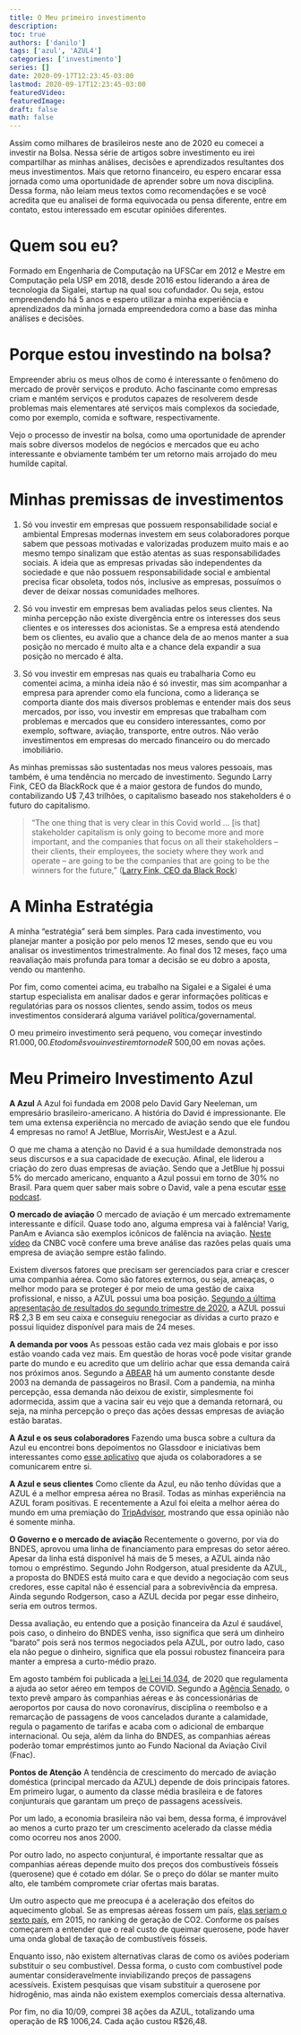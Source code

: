 ```yaml
---
title: O Meu primeiro investimento
description:
toc: true
authors: ['danilo']
tags: ['azul', 'AZUL4']
categories: ['investimento']
series: []
date: 2020-09-17T12:23:45-03:00
lastmod: 2020-09-17T12:23:45-03:00
featuredVideo:
featuredImage:
draft: false
math: false
---
```



Assim como milhares de brasileiros neste ano de 2020 eu comecei a investir na Bolsa. Nessa série de artigos sobre investimento eu irei compartilhar as minhas análises, decisões e aprendizados resultantes dos meus investimentos. Mais que retorno financeiro, eu espero encarar essa jornada como uma oportunidade de aprender sobre um nova disciplina. Dessa forma, não leiam meus textos como recomendações e se você acredita que eu analisei de forma equivocada ou pensa diferente, entre em contato, estou interessado em escutar opiniões diferentes.

# Quem sou eu?

Formado em Engenharia de Computação na UFSCar em 2012 e Mestre em Computação pela USP em 2018, desde 2016 estou liderando a área de tecnologia da Sigalei, startup na qual sou cofundador. Ou seja, estou empreendendo há 5 anos e espero utilizar a minha experiência e aprendizados da minha jornada empreendedora como a base das minha análises e decisões.


# Porque estou investindo na bolsa?
Empreender abriu os meus olhos de como é interessante o fenômeno do mercado de provêr serviços e produto. Acho fascinante como empresas criam e mantém serviços e produtos capazes de resolverem desde problemas mais elementares até serviços mais complexos da sociedade, como por exemplo, comida e software, respectivamente.

Vejo o processo de investir na bolsa, como uma oportunidade de aprender mais sobre diversos modelos de negócios e mercados que eu acho interessante e obviamente também ter um retorno mais arrojado do meu humilde capital.

# Minhas premissas de investimentos

1) Só vou investir em empresas que possuem responsabilidade social e ambiental
Empresas modernas investem em seus colaboradores porque sabem que pessoas motivadas e valorizadas produzem muito mais e ao mesmo tempo sinalizam que estão atentas as suas responsabilidades sociais. A ideia que as empresas privadas são independentes da sociedade e que não possuem responsabilidade social e ambiental precisa ficar obsoleta, todos nós, inclusive as empresas, possuímos o dever de deixar nossas comunidades melhores.

2) Só vou investir em empresas bem avaliadas pelos seus clientes. 
Na minha percepção não existe divergência entre os interesses dos seus clientes e os interesses dos acionistas. Se a empresa está atendendo bem os clientes, eu avalio que a chance dela de ao menos manter a sua posição no mercado é muito alta e a chance dela expandir a sua posição no mercado é alta.

3) Só vou investir em empresas nas quais eu trabalharia
Como eu comentei acima, a minha ideia não é só investir, mas sim acompanhar a empresa para aprender como ela funciona, como a liderança se comporta diante dos mais diversos problemas e entender mais dos seus mercados, por isso, vou investir em empresas que trabalham com problemas e mercados que eu considero interessantes, como por exemplo, software, aviação, transporte, entre outros. Não verão investimentos em empresas do mercado financeiro ou do mercado imobiliário.

As minhas premissas são sustentadas nos meus valores pessoais, mas também, é uma tendência no mercado de investimento. Segundo Larry Fink, CEO da BlackRock que é a maior gestora de fundos do mundo, contabilizando U$ 7,43 trilhões, o capitalismo baseado nos stakeholders é o futuro do capitalismo.

> “The one thing that is very clear in this Covid world ... [is that] stakeholder capitalism is only going to become more and more important, and the companies that focus on all their stakeholders – their clients, their employees, the society where they work and operate – are going to be the companies that are going to be the winners for the future,” ([Larry Fink, CEO da Black Rock](https://www.cnbc.com/2020/07/17/stakeholder-capitalism-set-to-become-more-and-more-important-says-blackrocks-fink.html))


# A Minha Estratégia

A minha “estratégia” será bem simples. Para cada investimento, vou planejar manter a posição por pelo menos 12 meses, sendo que eu vou analisar os investimentos trimestralmente. Ao final dos 12 meses, faço uma reavaliação mais profunda para tomar a decisão se eu dobro a aposta, vendo ou mantenho.

Por fim, como comentei acima, eu trabalho na Sigalei e a Sigalei é uma startup especialista em analisar dados e gerar informações políticas e regulatórias para os nossos clientes, sendo assim, todos os meus investimentos considerará alguma variável política/governamental.

O meu primeiro investimento será pequeno, vou começar investindo R$1.000,00. E todo mês vou investir em torno de R$ 500,00 em novas ações.

# Meu Primeiro Investimento Azul

**A Azul**
A Azul foi fundada em 2008 pelo David Gary Neeleman, um empresário brasileiro-americano. A história do David é impressionante. Ele tem uma extensa experiência no mercado de aviação sendo que ele fundou 4 empresas no ramo! A JetBlue, MorrisAir, WestJest e a Azul.

O que me chama a atenção no David é a sua humildade demonstrada nos seus discursos e a sua capacidade de execução. Afinal, ele liderou a criação do zero duas empresas de aviação. Sendo que a JetBlue hj possui 5% do mercado americano, enquanto a Azul possui em torno de 30% no Brasil. Para quem quer saber mais sobre o David, vale a pena escutar [esse podcast](https://www.infomoney.com.br/negocios/david-neeleman-o-empreendedor-serial-de-companhias-aereas/).


**O mercado de aviação**
O mercado de aviação é um mercado extremamente interessante e difícil. Quase todo ano, alguma empresa vai à falência! Varig, PanAm e Avianca são exemplos icônicos de falência na aviação. [Neste vídeo](https://www.youtube.com/watch?v=cnfoTAxhpzQ) da CNBC você confere uma breve análise das razões pelas quais uma empresa de aviação sempre estão falindo. 

Existem diversos fatores que precisam ser gerenciados para criar e crescer uma companhia aérea. Como são fatores externos, ou seja, ameaças, o melhor modo para se proteger é por meio de uma gestão de caixa profissional, e nisso, a AZUL possui uma boa posição. [Segundo a última apresentação de resultados do segundo trimestre de 2020](https://s3.amazonaws.com/mz-filemanager/ed78542a-4e01-429a-8926-03d69ccfa307/0570c4c5-3171-47eb-b8bb-97a494b0d2d3_2q20%20earnings%20presentation_pt%20final.pdf), a AZUL possui R$ 2,3 B em seu caixa e conseguiu renegociar as dívidas a curto prazo e possui liquidez disponível para mais de 24 meses.

**A demanda por voos**
As pessoas estão cada vez mais globais e por isso estão voando cada vez mais. Em questão de horas você pode visitar grande parte do mundo e eu acredito que um delírio achar que essa demanda cairá nos próximos anos. Segundo a [ABEAR](http://panorama.abear.com.br/dados-e-estatisticas/tarifas/) há um aumento constante desde 2003 na demanda de passageiros no Brasil. Com a pandemia, na minha percepção, essa demanda não deixou de existir, simplesmente foi adormecida, assim que a vacina sair eu vejo que a demanda retornará, ou seja, na minha percepção o preço das ações dessas empresas de aviação estão baratas.


**A Azul e os seus colaboradores**
Fazendo uma busca sobre a cultura da Azul eu encontrei bons depoimentos no Glassdoor e iniciativas bem interessantes como [esse aplicativo](https://www.voeazul.com.br/imprensa/releases/azul-lanca-aplicativo-pioneiro-e-exclusivo-para-funcionarios-que-integra-comunicacao-e-servicos--1383359877722) que ajuda os colaboradores a se comunicarem entre si.


**A Azul e seus clientes**
Como cliente da Azul, eu não tenho dúvidas que a AZUL é a melhor empresa aérea no Brasil. Todas as minhas experiência na AZUL foram positivas. E recentemente a Azul foi eleita a melhor aérea do mundo em uma premiação do [TripAdvisor](https://valor.globo.com/empresas/noticia/2020/07/28/azul-e-eleita-melhor-aerea-do-mundo-em-premiacao-do-tripadvisor.ghtml), mostrando que essa opinião não é somente minha.


**O Governo e o mercado de aviação**
Recentemente o governo, por via do BNDES, aprovou uma linha de financiamento para empresas do setor aéreo. Apesar da linha está disponível há mais de 5 meses, a AZUL ainda não tomou o empréstimo. Segundo John Rodgerson, atual presidente da AZUL, a proposta do BNDES está muito cara e que devido a negociação com seus credores, esse capital não é essencial para a sobrevivência da empresa. Ainda segundo Rodgerson, caso a AZUL decida por pegar esse dinheiro, seria em outros termos.

Dessa avaliação, eu entendo que a posição financeira da Azul é saudável, pois caso, o dinheiro do BNDES venha, isso significa que será um dinheiro “barato” pois será nos termos negociados pela AZUL, por outro lado, caso ela não pegue o dinheiro, significa que ela possui robustez financeira para manter a empresa a curto-médio prazo.

Em agosto também foi publicada a [lei Lei 14.034](http://www.planalto.gov.br/ccivil_03/_Ato2019-2022/2020/Lei/L14034.htm), de 2020 que regulamenta a ajuda ao setor aéreo em tempos de COVID. Segundo a [Agência Senado](https://www12.senado.leg.br/noticias/materias/2020/08/06/lei-de-ajuda-ao-setor-aeronautico-e-aeroportuario-e-publicada-com-vetos), o texto prevê amparo às companhias aéreas e às concessionárias de aeroportos por causa do novo coronavírus, disciplina o reembolso e a remarcação de passagens de voos cancelados durante a calamidade, regula o pagamento de tarifas e acaba com o adicional de embarque internacional. Ou seja, além da linha do BNDES, as companhias aéreas poderão tomar empréstimos junto ao  Fundo Nacional da Aviação Civil (Fnac).


**Pontos de Atenção**
A tendência de crescimento do mercado de aviação doméstica (principal mercado da AZUL) depende de dois principais fatores. Em primeiro lugar, o aumento da classe média brasileira e de fatores conjunturais que garantam um preço de passagens acessíveis. 

Por um lado, a economia brasileira não vai bem, dessa forma, é improvável ao menos a curto prazo ter um crescimento acelerado da classe média como ocorreu nos anos 2000. 

Por outro lado, no aspecto conjuntural, é importante ressaltar que as companhias aéreas depende muito dos preços dos combustíveis fósseis (querosene) que é cotado em dólar. Se o preço do dólar se manter muito alto, ele também compromete criar ofertas mais baratas.

Um outro aspecto que me preocupa é a aceleração dos efeitos do aquecimento global. Se as empresas aéreas fossem um país, [elas seriam o sexto país](https://theicct.org/sites/default/files/publications/ICCT_CO2-commercl-aviation-2018_20190918.pdf), em 2015, no ranking de geração de CO2. Conforme os países começarem a entender que o real custo de queimar querosene, pode haver uma onda global de taxação de combustíveis fósseis. 

Enquanto isso, não existem alternativas claras de como os aviões poderiam substituir o seu combustível. Dessa forma, o custo com combustível pode aumentar consideravelmente inviabilizando preços de passagens acessíveis. Existem pesquisas que visam substituir a querosene por hidrogênio, mas ainda não existem exemplos comerciais dessa alternativa.


Por fim, no dia 10/09, comprei 38 ações da AZUL, totalizando uma operação de R$ 1006,24. Cada ação custou R$26,48. 
